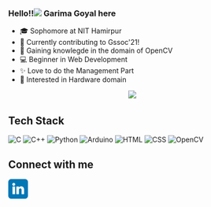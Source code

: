 ### Hello!!<img src="https://github.com/TheDudeThatCode/TheDudeThatCode/blob/master/Assets/Hi.gif" width="29px"> Garima Goyal here 
- 🎓 Sophomore at NIT Hamirpur
- 🔭 Currently contributing to Gssoc'21!
- 🌱 Gaining knowlegde in the domain of OpenCV
- 💻 Beginner in Web Development
- ✨ Love to do the Management Part 
- 🧰 Interested in Hardware domain
<p align ="center" width = "100%">
<img src="https://github-readme-stats.vercel.app/api?username=undetectablevirus&hide=stars&show_icons=true&theme=radical">
</p>


## Tech Stack
<p>
 <img alt="C" src="https://img.shields.io/badge/c%20-%2300599C.svg?&style=for-the-badge&logo=c&logoColor=white"/>
 <img alt="C++" src="https://img.shields.io/badge/c++%20-%2300599C.svg?&style=for-the-badge&logo=c%2B%2B&ogoColor=white"/>
 <img alt="Python" src="https://img.shields.io/badge/python%20-%2314354C.svg?&style=for-the-badge&logo=python&logoColor=white"/>
 <img alt="Arduino"src="https://img.shields.io/badge/Arduino-00979D?logo=arduino&logoColor=white&style=for-the-badge"/>
 <img alt="HTML"src="https://img.shields.io/badge/HTML-239120?style=for-the-badge&logo=html5&logoColor=white"/>
 <img alt="CSS" src="https://img.shields.io/badge/CSS3-1572B6?style=for-the-badge&logo=css3&logoColor=white"/>
 <img alt="OpenCV" src="https://img.shields.io/badge/OpenCV-5C3EE8?logo=opencv&logoColor=white&style=for-the-badge"
<\p>

 ## Connect with me
[<img align = "left" width = "40px" height = "40px" src = "https://github.com/edent/SuperTinyIcons/blob/master/images/svg/linkedin.svg">](https://www.linkedin.com/in/garima-goyal-5295b6197)
